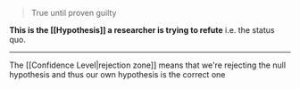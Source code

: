 > True until proven guilty

**This is the [[Hypothesis]] a researcher is trying to refute** i.e. the status quo.

---

The [[Confidence Level|rejection zone]] means that we're rejecting the null hypothesis and thus our own hypothesis is the correct one
